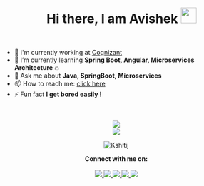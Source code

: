 
<ul align="center" style="list-style: none"><h1>Hi there, I am Avishek <img src="https://media.giphy.com/media/hvRJCLFzcasrR4ia7z/giphy.gif" width="35"></h1></ul>

  
<br>

- 🔭 I'm currently working at [Cognizant](https://careers.cognizant.com/india-en/)
- 🌱 I’m currently learning **Spring Boot, Angular, Microservices Architecture** :fire:
- 💬 Ask me about **Java, SpringBoot, Microservices**
- 📫 How to reach me: [click here](https://kshi-tij.blogspot.com/)
- ⚡ Fun fact **I get bored easily !**

<br>
<p align = "center">
  <img src = "https://github-readme-stats.vercel.app/api/top-langs/?username=kshitij5&layout=compact&theme=dark&line_height=27">
  <br>
  <img src = "https://github-readme-stats.vercel.app/api?username=kshitij5&show_icons=true&theme=dark&line_height=27">
</p>

<!-- ---#### My projects
[![ReadMe Card](https://github-readme-stats.vercel.app/api/pin/?username=kshitij5&repo=textextractor2.0&theme=dark)](https://github.com/Aman-zishan/textextractor2.0)
[![ReadMe Card](https://github-readme-stats.vercel.app/api/pin/?username=kshitij5&repo=DocScanner&theme=dark)](https://github.com/Aman-zishan/DocScanner)
[![ReadMe Card](https://github-readme-stats.vercel.app/api/pin/?username=kshitij5&repo=cmsDapp&theme=dark)](https://github.com/Aman-zishan/cmsDapp)
[![ReadMe Card](https://github-readme-stats.vercel.app/api/pin/?username=kshitij5&repo=BlackBoard&theme=dark)](https://github.com/Aman-zishan/BlackBoard)
- -->

<p align="center"><img src="https://komarev.com/ghpvc/?username=Kshitij" alt="Kshitij" /></p>


<p align="center">
  <b>Connect with me on:</b>
  <br><br>
  <a href="https://www.facebook.com/kshitijliveat5/" target="_blank">
  <img src="https://cdn2.iconfinder.com/data/icons/black-white-social-media/32/online_social_media_facebook-64.png" />
 </a>
  <a href="https://twitter.com/Avishek13452022" target="_blank">
  <img src="https://cdn2.iconfinder.com/data/icons/black-white-social-media/32/twitter_online_social_media-64.png" />
 </a><a href="https://www.linkedin.com/in/avishek-kumar-sharma-8287a116a/" target="_blank">
  <img src="https://cdn2.iconfinder.com/data/icons/black-white-social-media/32/linked_in_online_social_media-64.png" />
 </a><a href="https://github.com/kshitij5" target="_blank">
  <img src="https://cdn2.iconfinder.com/data/icons/black-white-social-media/64/social_media_logo_github-64.png" />
 </a><a href="https://www.instagram.com/kshi.tij.5" target="_blank">
  <img src="https://cdn2.iconfinder.com/data/icons/black-white-social-media/32/instagram_online_social_media_photo-64.png" />
 </a>
</p>


